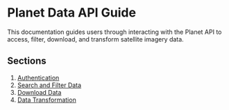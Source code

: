 # Planet Data API Guide

This documentation guides users through interacting with the Planet API to access, filter, download, and transform satellite imagery data.

## Sections
1. [Authentication](authentication.md)
2. [Search and Filter Data](search_filter.md)
3. [Download Data](download.md)
4. [Data Transformation](transformation.md)
